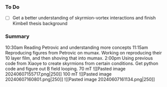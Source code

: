 ### To Do
- [ ] Get a better understanding of skyrmion-vortex interactions and finish Kimbell thesis background

### Summary
10:30am Reading Petrovic and understanding more concepts
11:15am Reproducing figures from Petrovic on mumax. Working on reproducing their 10 layer film, and then shoving that into mumax.
2:00pm Using previous code from Xiaoye to create skyrmions from certain conditions. Get python code and figure out B field looping.
70 mT
![[Pasted image 20240607155717.png|250]]
100 mT
![[Pasted image 20240607160801.png|250]]
![[Pasted image 20240607161134.png|250]]

